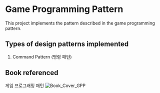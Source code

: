 # Game Programming Pattern
This project implements the pattern described in the game programming pattern.

## Types of design patterns implemented
1. Command Pattern (명령 패턴)


## Book referenced
게임 프로그래밍 패턴
![Book_Cover_GPP](images/Game_Programming_Pattern_cover)
